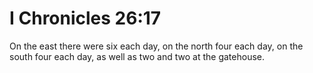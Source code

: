 # I Chronicles 26:17

On the east there were six each day, on the north four each day, on the south four each day, as well as two and two at the gatehouse.
